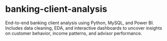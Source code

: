 # banking-client-analysis
End-to-end banking client analysis using Python, MySQL, and Power BI. Includes data cleaning, EDA, and interactive dashboards to uncover insights on customer behavior, income patterns, and advisor performance.
